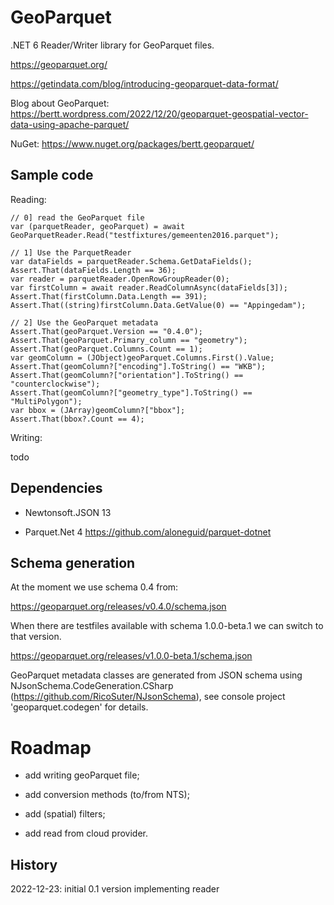 # GeoParquet

.NET 6 Reader/Writer library for GeoParquet files.

https://geoparquet.org/

https://getindata.com/blog/introducing-geoparquet-data-format/

Blog about GeoParquet: https://bertt.wordpress.com/2022/12/20/geoparquet-geospatial-vector-data-using-apache-parquet/

NuGet: https://www.nuget.org/packages/bertt.geoparquet/

## Sample code

Reading:

```
// 0] read the GeoParquet file
var (parquetReader, geoParquet) = await GeoParquetReader.Read("testfixtures/gemeenten2016.parquet");
        
// 1] Use the ParquetReader
var dataFields = parquetReader.Schema.GetDataFields();
Assert.That(dataFields.Length == 36);
var reader = parquetReader.OpenRowGroupReader(0);
var firstColumn = await reader.ReadColumnAsync(dataFields[3]);
Assert.That(firstColumn.Data.Length == 391);
Assert.That((string)firstColumn.Data.GetValue(0) == "Appingedam");

// 2] Use the GeoParquet metadata
Assert.That(geoParquet.Version == "0.4.0");
Assert.That(geoParquet.Primary_column == "geometry");
Assert.That(geoParquet.Columns.Count == 1);
var geomColumn = (JObject)geoParquet.Columns.First().Value;
Assert.That(geomColumn?["encoding"].ToString() == "WKB");
Assert.That(geomColumn?["orientation"].ToString() == "counterclockwise");
Assert.That(geomColumn?["geometry_type"].ToString() == "MultiPolygon");
var bbox = (JArray)geomColumn?["bbox"];
Assert.That(bbox?.Count == 4);
```

Writing: 

todo 

## Dependencies

- Newtonsoft.JSON 13

- Parquet.Net 4 https://github.com/aloneguid/parquet-dotnet

## Schema generation 

At the moment we use schema 0.4 from:

https://geoparquet.org/releases/v0.4.0/schema.json

When there are testfiles available with schema 1.0.0-beta.1 we can switch to that version.

https://geoparquet.org/releases/v1.0.0-beta.1/schema.json

GeoParquet metadata classes are generated from JSON schema using NJsonSchema.CodeGeneration.CSharp (https://github.com/RicoSuter/NJsonSchema), see console project 
'geoparquet.codegen' for details.


# Roadmap

- add writing geoParquet file;

- add conversion methods (to/from NTS);

- add (spatial) filters;

- add read from cloud provider.

## History

2022-12-23: initial 0.1 version implementing reader

